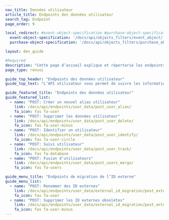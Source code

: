 ```yaml
---
nav_title: Données utilisateur
article_title: Endpoints des données utilisateur
search_tag: Endpoint
page_order: 9

local_redirect: #event-object-specification #purchase-object-specification
  event-object-specification: '/docs/api/objects_filters/event_object/'
  purchase-object-specification: '/docs/api/objects_filters/purchase_object/'

layout: dev_guide

#Required
description: "Cette page d’accueil explique et répertorie les endpoints Braze de données utilisateur."
page_type: renvoi

guide_top_header: "Endpoints des données utilisateur"
guide_top_text: "L’API utilisateur vous permet de suivre les informations sur vos utilisateurs en enregistrant des données les concernant qui proviennent de l’extérieur de votre application mobile. Vous pouvez également utiliser cette API pour supprimer des utilisateurs à des fins de test ou autres. <br> <br> Tous les endpoints d’API ont une limite de charge utile de 4 Mo. Les tentatives de publication de données de plus de 4 Mo échoueront avec une entité de demande HTTP 413 trop grande. <br> <br> Les exemples suivants contiennent l’URL https://rest.iad-01.braze.com, mais certains clients devront utiliser une URL d’endpoint différente, par exemple si vous êtes hébergé dans le centre de données européen de Braze ou si vous avez une installation de Braze dédiée. Votre gestionnaire du succès vous informera si vous devez utiliser une URL d’endpoint différente."

guide_featured_title: "Endpoints des données utilisateur"
guide_featured_list:
  - name: "POST: Créer un nouvel alias utilisateur"
    link: /docs/api/endpoints/user_data/post_user_alias/
    fa_icon: fas fa-user
  - name: "POST: Supprimer les données utilisateur"
    link: /docs/api/endpoints/user_data/post_user_delete/
    fa_icon: fas fa-user-minus
  - name: "POST: Identifier un utilisateur"
    link: /docs/api/endpoints/user_data/post_user_identify/
    fa_icon: fas fa-user-circle
  - name: "POST: Suivi utilisateur"
    link: /docs/api/endpoints/user_data/post_user_track/
    fa_icon: fas fa-database
  - name: "POST: Fusion d’utilisateurs"
    link: /docs/api/endpoints/user_data/post_users_merge/
    fa_icon: fas fa-users

guide_menu_title: "Endpoints de migration de l’ID externe"
guide_menu_list:
  - name: "POST: Renommer des ID externes"
    link: /docs/api/endpoints/user_data/external_id_migration/post_external_ids_rename/
    fa_icon: fas fa-user
  - name: "POST: Supprimer les ID externes obsolètes"
    link: /docs/api/endpoints/user_data/external_id_migration/post_external_ids_remove/
    fa_icon: fas fa-user-minus
---
```

